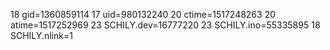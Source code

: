 18 gid=1360859114
17 uid=980132240
20 ctime=1517248263
20 atime=1517252969
23 SCHILY.dev=16777220
23 SCHILY.ino=55335895
18 SCHILY.nlink=1

